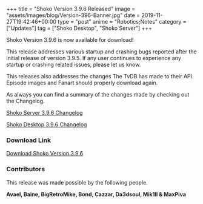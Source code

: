 +++
title = "Shoko Version 3.9.6 Released"
image = "assets/images/blog/Version-396-Banner.jpg"
date = 2019-11-27T19:42:46+00:00
type = "post"
anime = "Robotics;Notes"
category = ["Updates"]
tag = ["Shoko Desktop", "Shoko Server"]
+++

Shoko Version 3.9.6 is now available for download\!

This release addresses various startup and crashing bugs reported after
the initial release of version 3.9.5. If any user continues to
experience any startup or crashing related issues, please let us know.

This releases also addresses the changes The TvDB has made to their API.
Episode images and Fanart should properly download again.

As always you can find a summary of the changes made by checking out the
Changelog.

[Shoko Server 3.9.6
Changelog](https://docs.shokoanime.com/changelog/server)

[Shoko Desktop 3.9.6
Changelog](https://docs.shokoanime.com/changelog/desktop)

### Download Link

[Download Shoko Version 3.9.6](https://shokoanime.com/downloads/)

### Contributors

This release was made possible by the following people.

**Avael, Baine, BigRetroMike, Bond, Cazzar, Da3dsoul, Mik1ll & MaxPiva**